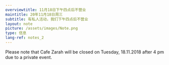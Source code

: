 ```yaml
---
overviewtitle: 11月18日下午四点后不营业
maintitle: 20年11月18日周三
subtitle: 有私人活动，我们下午四点后不营业
layout: note
picture: /assets/images/Note.png
type: 信息
lang-ref: notes_2
---
```

Please note that Cafe Zarah will be closed on Tuesday, 18.11.2018 after 4 pm due to a private event. 
